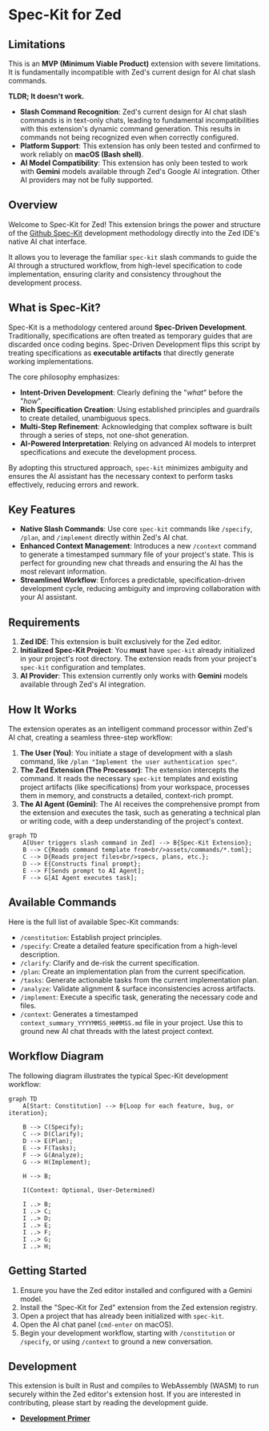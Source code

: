 # Spec-Kit for Zed

## Limitations

This is an **MVP (Minimum Viable Product)** extension with severe limitations. It is fundamentally incompatible with Zed's current design for AI chat slash commands.

**TLDR; It doesn't work.**

- **Slash Command Recognition**: Zed's current design for AI chat slash commands is in text-only chats, leading to fundamental incompatibilities with this extension's dynamic command generation. This results in commands not being recognized even when correctly configured.
- **Platform Support**: This extension has only been tested and confirmed to work reliably on **macOS (Bash shell)**.
- **AI Model Compatibility**: This extension has only been tested to work with **Gemini** models available through Zed's Google AI integration. Other AI providers may not be fully supported.

## Overview

Welcome to Spec-Kit for Zed! This extension brings the power and structure of the [Github Spec-Kit](https://github.com/github/spec-kit) development methodology directly into the Zed IDE's native AI chat interface.

It allows you to leverage the familiar `spec-kit` slash commands to guide the AI through a structured workflow, from high-level specification to code implementation, ensuring clarity and consistency throughout the development process.

## What is Spec-Kit?

Spec-Kit is a methodology centered around **Spec-Driven Development**. Traditionally, specifications are often treated as temporary guides that are discarded once coding begins. Spec-Driven Development flips this script by treating specifications as **executable artifacts** that directly generate working implementations.

The core philosophy emphasizes:

- **Intent-Driven Development**: Clearly defining the "_what_" before the "_how_".
- **Rich Specification Creation**: Using established principles and guardrails to create detailed, unambiguous specs.
- **Multi-Step Refinement**: Acknowledging that complex software is built through a series of steps, not one-shot generation.
- **AI-Powered Interpretation**: Relying on advanced AI models to interpret specifications and execute the development process.

By adopting this structured approach, `spec-kit` minimizes ambiguity and ensures the AI assistant has the necessary context to perform tasks effectively, reducing errors and rework.

## Key Features

- **Native Slash Commands**: Use core `spec-kit` commands like `/specify`, `/plan`, and `/implement` directly within Zed's AI chat.
- **Enhanced Context Management**: Introduces a new `/context` command to generate a timestamped summary file of your project's state. This is perfect for grounding new chat threads and ensuring the AI has the most relevant information.
- **Streamlined Workflow**: Enforces a predictable, specification-driven development cycle, reducing ambiguity and improving collaboration with your AI assistant.

## Requirements

1.  **Zed IDE**: This extension is built exclusively for the Zed editor.
2.  **Initialized Spec-Kit Project**: You **must** have `spec-kit` already initialized in your project's root directory. The extension reads from your project's `spec-kit` configuration and templates.
3.  **AI Provider**: This extension currently only works with **Gemini** models available through Zed's AI integration.

## How It Works

The extension operates as an intelligent command processor within Zed's AI chat, creating a seamless three-step workflow:

1.  **The User (You)**: You initiate a stage of development with a slash command, like `/plan "Implement the user authentication spec"`.
2.  **The Zed Extension (The Processor)**: The extension intercepts the command. It reads the necessary `spec-kit` templates and existing project artifacts (like specifications) from your workspace, processes them in memory, and constructs a detailed, context-rich prompt.
3.  **The AI Agent (Gemini)**: The AI receives the comprehensive prompt from the extension and executes the task, such as generating a technical plan or writing code, with a deep understanding of the project's context.

```mermaid
graph TD
    A[User triggers slash command in Zed] --> B{Spec-Kit Extension};
    B --> C{Reads command template from<br/>assets/commands/*.toml};
    C --> D{Reads project files<br/>specs, plans, etc.};
    D --> E{Constructs final prompt};
    E --> F[Sends prompt to AI Agent];
    F --> G[AI Agent executes task];
```

## Available Commands

Here is the full list of available Spec-Kit commands:

- `/constitution`: Establish project principles.
- `/specify`: Create a detailed feature specification from a high-level description.
- `/clarify`: Clarify and de-risk the current specification.
- `/plan`: Create an implementation plan from the current specification.
- `/tasks`: Generate actionable tasks from the current implementation plan.
- `/analyze`: Validate alignment & surface inconsistencies across artifacts.
- `/implement`: Execute a specific task, generating the necessary code and files.
- `/context`: Generates a timestamped `context_summary_YYYYMMSS_HHMMSS.md` file in your project. Use this to ground new AI chat threads with the latest project context.

## Workflow Diagram

The following diagram illustrates the typical Spec-Kit development workflow:

```mermaid
graph TD
    A[Start: Constitution] --> B{Loop for each feature, bug, or iteration};

    B --> C(Specify);
    C --> D(Clarify);
    D --> E(Plan);
    E --> F(Tasks);
    F --> G(Analyze);
    G --> H(Implement);

    H --> B;

    I(Context: Optional, User-Determined)

    I ..> B;
    I ..> C;
    I ..> D;
    I ..> E;
    I ..> F;
    I ..> G;
    I ..> H;
```

## Getting Started

1.  Ensure you have the Zed editor installed and configured with a Gemini model.
2.  Install the "Spec-Kit for Zed" extension from the Zed extension registry.
3.  Open a project that has already been initialized with `spec-kit`.
4.  Open the AI chat panel (`cmd-enter` on macOS).
5.  Begin your development workflow, starting with `/constitution` or `/specify`, or using `/context` to ground a new conversation.

## Development

This extension is built in Rust and compiles to WebAssembly (WASM) to run securely within the Zed editor's extension host. If you are interested in contributing, please start by reading the development guide.

- [**Development Primer**](./reference/Notes/development_primer.md)
